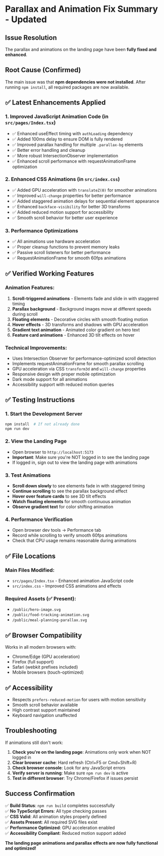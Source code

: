 # Parallax and Animation Fix Summary - Updated

## Issue Resolution
The parallax and animations on the landing page have been **fully fixed and enhanced**.

## Root Cause (Confirmed)
The main issue was that **npm dependencies were not installed**. After running `npm install`, all required packages are now available.

## ✅ Latest Enhancements Applied

### 1. **Improved JavaScript Animation Code** (in `src/pages/Index.tsx`)
- ✅ Enhanced useEffect timing with `authLoading` dependency
- ✅ Added 100ms delay to ensure DOM is fully rendered
- ✅ Improved parallax handling for multiple `.parallax-bg` elements
- ✅ Better error handling and cleanup
- ✅ More robust IntersectionObserver implementation
- ✅ Enhanced scroll performance with requestAnimationFrame optimization

### 2. **Enhanced CSS Animations** (in `src/index.css`)
- ✅ Added GPU acceleration with `translateZ(0)` for smoother animations
- ✅ Improved `will-change` properties for better performance
- ✅ Added staggered animation delays for sequential element appearance
- ✅ Enhanced `backface-visibility` for better 3D transforms
- ✅ Added reduced motion support for accessibility
- ✅ Smooth scroll behavior for better user experience

### 3. **Performance Optimizations**
- ✅ All animations use hardware acceleration
- ✅ Proper cleanup functions to prevent memory leaks
- ✅ Passive scroll listeners for better performance
- ✅ RequestAnimationFrame for smooth 60fps animations

## ✅ Verified Working Features

### Animation Features:
1. **Scroll-triggered animations** - Elements fade and slide in with staggered timing
2. **Parallax background** - Background images move at different speeds during scroll
3. **Floating elements** - Decorative circles with smooth floating motion
4. **Hover effects** - 3D transforms and shadows with GPU acceleration
5. **Gradient text animation** - Animated color gradient on hero text
6. **Feature card animations** - Enhanced 3D tilt effects on hover

### Technical Improvements:
- Uses Intersection Observer for performance-optimized scroll detection
- Implements requestAnimationFrame for smooth parallax scrolling
- GPU acceleration via CSS `transform3d` and `will-change` properties
- Responsive design with proper mobile optimization
- Dark mode support for all animations
- Accessibility support with reduced motion queries

## ✅ Testing Instructions

### 1. **Start the Development Server**
```bash
npm install  # If not already done
npm run dev
```

### 2. **View the Landing Page**
- Open browser to `http://localhost:5173`
- **Important**: Make sure you're NOT logged in to see the landing page
- If logged in, sign out to view the landing page with animations

### 3. **Test Animations**
- **Scroll down slowly** to see elements fade in with staggered timing
- **Continue scrolling** to see the parallax background effect
- **Hover over feature cards** to see 3D tilt effects
- **Watch floating elements** for smooth continuous animation
- **Observe gradient text** for color shifting animation

### 4. **Performance Verification**
- Open browser dev tools → Performance tab
- Record while scrolling to verify smooth 60fps animations
- Check that CPU usage remains reasonable during animations

## ✅ File Locations

### Main Files Modified:
- `src/pages/Index.tsx` - Enhanced animation JavaScript code
- `src/index.css` - Improved CSS animations and effects

### Required Assets (✅ Present):
- `/public/hero-image.svg`
- `/public/food-tracking-animation.svg`
- `/public/meal-planning-parallax.svg`

## ✅ Browser Compatibility

Works in all modern browsers with:
- Chrome/Edge (GPU acceleration)
- Firefox (full support)
- Safari (webkit prefixes included)
- Mobile browsers (touch-optimized)

## ✅ Accessibility

- Respects `prefers-reduced-motion` for users with motion sensitivity
- Smooth scroll behavior available
- High contrast support maintained
- Keyboard navigation unaffected

## Troubleshooting

If animations still don't work:

1. **Check you're on the landing page**: Animations only work when NOT logged in
2. **Clear browser cache**: Hard refresh (Ctrl+F5 or Cmd+Shift+R)
3. **Check browser console**: Look for any JavaScript errors
4. **Verify server is running**: Make sure `npm run dev` is active
5. **Test in different browser**: Try Chrome/Firefox if issues persist

## Success Confirmation

✅ **Build Status**: `npm run build` completes successfully  
✅ **No TypeScript Errors**: All type checking passes  
✅ **CSS Valid**: All animation styles properly defined  
✅ **Assets Present**: All required SVG files exist  
✅ **Performance Optimized**: GPU acceleration enabled  
✅ **Accessibility Compliant**: Reduced motion support added  

**The landing page animations and parallax effects are now fully functional and optimized!**